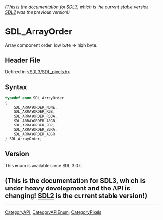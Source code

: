 ###### (This is the documentation for SDL3, which is the current stable version. [SDL2](https://wiki.libsdl.org/SDL2/) was the previous version!)
# SDL_ArrayOrder

Array component order, low byte -> high byte.

## Header File

Defined in [<SDL3/SDL_pixels.h>](https://github.com/libsdl-org/SDL/blob/main/include/SDL3/SDL_pixels.h)

## Syntax

```c
typedef enum SDL_ArrayOrder
{
    SDL_ARRAYORDER_NONE,
    SDL_ARRAYORDER_RGB,
    SDL_ARRAYORDER_RGBA,
    SDL_ARRAYORDER_ARGB,
    SDL_ARRAYORDER_BGR,
    SDL_ARRAYORDER_BGRA,
    SDL_ARRAYORDER_ABGR
} SDL_ArrayOrder;
```

## Version

This enum is available since SDL 3.0.0.

## (This is the documentation for SDL3, which is under heavy development and the API is changing! [SDL2](https://wiki.libsdl.org/SDL2/) is the current stable version!)



----
[CategoryAPI](CategoryAPI), [CategoryAPIEnum](CategoryAPIEnum), [CategoryPixels](CategoryPixels)

